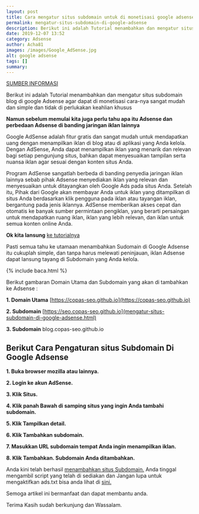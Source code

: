 ```yaml
---
layout: post
title: Cara mengatur situs subdomain untuk di monetisasi google adsense
permalink: mengatur-situs-subdomain-di-google-adsense
description: Berikut ini adalah Tutorial menambahkan dan mengatur situs subdomain blog di google Adsense agar dapat di monetisasi cara-nya sangat mudah dan simple dan....
date: 2019-12-07 13:52
category: Adsense
author: Acha81
images: /images/Google_AdSense.jpg
alt: google adsense
tags: []
summary: 
---
```

[SUMBER INFORMASI](https://arazseo.blogspot.com/2019/11/mengelola-subdomain-di-google-adsense.html)

Berikut ini adalah Tutorial menambahkan dan mengatur situs subdomain blog di google Adsense agar dapat di monetisasi cara-nya sangat mudah dan simple dan tidak di perlukakan keahlian khusus

__Namun sebelum memulai kita juga perlu tahu apa itu Adsense dan perbedaan Adsense di banding jaringan iklan lainnya__

Google AdSense adalah fitur gratis dan sangat mudah untuk mendapatkan uang dengan menampilkan iklan di blog atau di aplikasi yang Anda kelola. Dengan AdSense, Anda dapat menampilkan iklan yang menarik dan relevan bagi setiap pengunjung situs, bahkan dapat menyesuaikan tampilan serta nuansa iklan agar sesuai dengan konten situs Anda.

Program AdSense sangatlah berbeda di banding penyedia jaringan iklan lainnya sebab pihak Adsense menyediakan iklan yang relevan dan menyesuaikan untuk ditayangkan oleh Google Ads pada situs Anda. Setelah itu, Pihak dari Google akan membayar Anda untuk iklan yang ditampilkan di situs Anda berdasarkan klik pengguna pada iklan atau tayangan iklan, bergantung pada jenis iklannya. AdSense memberikan akses cepat dan otomatis ke banyak sumber permintaan pengiklan, yang berarti persaingan untuk mendapatkan ruang iklan, iklan yang lebih relevan, dan iklan untuk semua konten online Anda.

**Ok kita lansung** [ke tutorialnya](mengatur-situs-subdomain-di-google-adsense.html)

Pasti semua tahu ke utamaan menambahkan Sudomain di Google Adsense itu cukuplah simple, dan tanpa harus melewati peninjauan, iklan Adsense dapat lansung tayang di Subdomain yang Anda kelola.

{% include baca.html %}

Berikut gambaran Domain Utama dan Subdomain yang akan di tambahkan ke Adsense :

**1. Domain Utama** [https://copas-seo.github.io](https://copas-seo.github.io)

**2. Subdomain** [https://seo.copas-seo.github.io](mengatur-situs-subdomain-di-google-adsense.html)

**3. Subdomain** blog.copas-seo.github.io

## Berikut Cara Pengaturan situs Subdomain Di Google Adsense

**1. Buka browser mozilla atau lainnya.**

**2. Login ke akun AdSense.**

**3. Klik Situs.**

**4. Klik panah Bawah di samping situs yang ingin Anda tambahi subdomain.**

**5. Klik Tampilkan detail.**

**6. Klik Tambahkan subdomain.**

**7. Masukkan URL subdomain tempat Anda ingin menampilkan iklan.**

**8. Klik Tambahkan. Subdomain Anda ditambahkan.**

Anda kini telah berhasil [menambahkan situs Subdomain.](mengatur-situs-subdomain-di-google-adsense.html) Anda tinggal mengambil script yang telah di sediakan dan Jangan lupa untuk mengaktifkan ads.txt bisa anda lihat di [sini.](https://arazseo.blogspot.com/2019/10/cara-mengaktifkan-ads-txt-google-adsense.html)

Semoga artikel ini bermanfaat dan dapat membantu anda.

Terima Kasih sudah berkunjung dan Wassalam.
